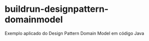 # buildrun-designpattern-domainmodel
Exemplo aplicado do Design Pattern Domain Model em código Java
